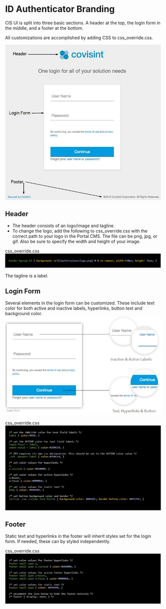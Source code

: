 # ID Authenticator Branding
CIS UI is split into three basic sections. A header at the top, the login form
in the middle, and a footer at the bottom.

All customizations are accomplished by adding CSS to css_override.css.

![](idauth-1.jpg)

## Header

* The header consists of an logo/image and tagline.
* To change the logo, add the following to css_override.css with the correct path to your logo in the Portal CMS. The file can be png, jpg, or gif. Also be sure to specify the width and height of your image.

css_override.css
![](idauth-2.jpg)

The tagline is a label.

## Login Form
Several elements in the login form can be customized. These include text color for both active and inactive labels, hyperlinks, button text and background color.
![](idauth-3.jpg)

css_override.css
![](idauth-4.jpg)

## Footer
Static text and hyperlinks in the footer will inherit styles set for the login form. If needed, these can by styled independently.

css_override.css
![](idauth-5.jpg)
